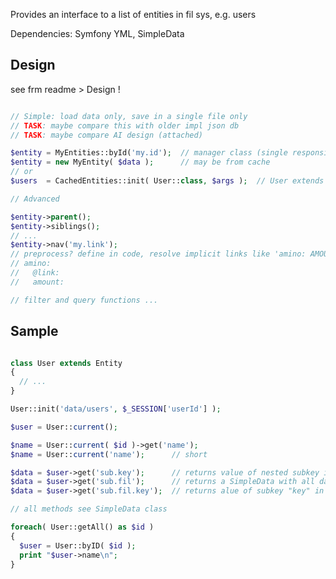 
Provides an interface to a list of entities in fil sys, e.g. users

Dependencies: Symfony YML, SimpleData


Design
----------------------------------------------------------

see frm readme > Design !

```php

// Simple: load data only, save in a single file only
// TASK: maybe compare this with older impl json db
// TASK: maybe compare AI design (attached)

$entity = MyEntities::byId('my.id');  // manager class (single responsible principle)
$entity = new MyEntity( $data );      // may be from cache
// or
$users  = CachedEntities::init( User::class, $args );  // User extends SimpleData, args for construct

// Advanced

$entity->parent();
$entity->siblings();
// ...
$entity->nav('my.link');
// preprocess? define in code, resolve implicit links like 'amino: AMOUNT' to
// amino:
//   @link:
//   amount:

// filter and query functions ...
```


Sample
----------------------------------------------------------

```php

class User extends Entity
{
  // ...
}

User::init('data/users', $_SESSION['userId'] );

$user = User::current();

$name = User::current( $id )->get('name');
$name = User::current('name');      // short

$data = $user->get('sub.key');      // returns value of nested subkey in data/users/USER/-this.yml
$data = $user->get('sub.fil');      // returns a SimpleData with all data from data/users/USER/sub/fil.yml
$data = $user->get('sub.fil.key');  // returns alue of subkey "key" in data/users/USER/sub/fil.yml

// all methods see SimpleData class

foreach( User::getAll() as $id )
{
  $user = User::byID( $id );
  print "$user->name\n";
}
```
